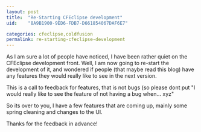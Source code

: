 ```yaml
---
layout: post
title:  "Re-Starting CFEclipse development"
uid:	"8A9B1900-9ED6-FDB7-D661854067DAF6E7"

categories: cfeclipse,coldfusion
permalink: re-starting-cfeclipse-development
---
```

As I am sure a lot of people have noticed, I have been rather quiet on the CFEclipse development front. Well, I am now going to re-start the development of it, and wondered if people (that maybe read this blog) have any features they would really like to see in the next version.

This is a call to feedback for features, that is not bugs (so please dont put "I would really like to see the feature of not having a bug when... xyz"

So its over to you, I have a few features that are coming up, mainly some spring cleaning and changes to the UI.

Thanks for the feedback in advance!